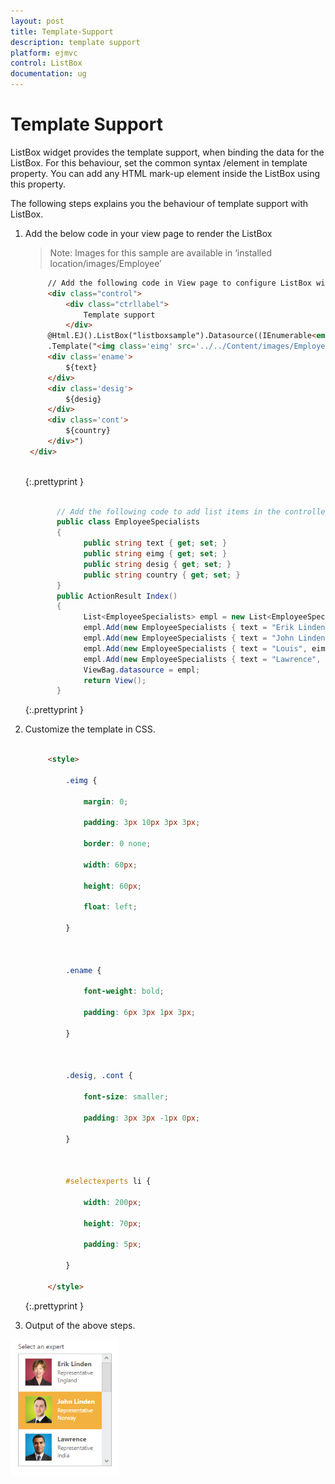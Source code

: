 ```yaml
---
layout: post
title: Template-Support
description: template support
platform: ejmvc
control: ListBox
documentation: ug
---
```


# Template Support

ListBox widget provides the template support, when binding the data for the ListBox. For this behaviour, set the common syntax /element in template property. You can add any HTML mark-up element inside the ListBox using this property.

The following steps explains you the behaviour of template support with ListBox.

1. Add the below code in your view page to render the ListBox

   > Note: Images for this sample are available in ‘installed location/images/Employee’



   ~~~ html
		// Add the following code in View page to configure ListBox widget
		<div class="control">
			<div class="ctrllabel">
				Template support 
			</div>  
		@Html.EJ().ListBox("listboxsample").Datasource((IEnumerable<employeespecialists>)ViewBag.datasource).Height("238")
		.Template("<img class='eimg' src='../../Content/images/Employees/${eimg}.png' alt='employee' height='50px' width='50px'/>
		<div class='ename'> 
			${text} 
		</div>
		<div class='desig'>
			${desig} 
		</div>
		<div class='cont'>
			${country} 
		</div>")
	</div>
	
   ~~~
   {:.prettyprint }
   
   ~~~ cs
   
		  // Add the following code to add list items in the controller page 
		  public class EmployeeSpecialists 
		  {           
				public string text { get; set; }   
				public string eimg { get; set; }   
				public string desig { get; set; } 
				public string country { get; set; }  
		  } 
		  public ActionResult Index() 
		  {
				List<EmployeeSpecialists> empl = new List<EmployeeSpecialists>();
				empl.Add(new EmployeeSpecialists { text = "Erik Linden", eimg = "3", desig = "Representative", country = "England" }); 
				empl.Add(new EmployeeSpecialists { text = "John Linden", eimg = "6", desig = "Representative", country = "Norway" }); 
				empl.Add(new EmployeeSpecialists { text = "Louis", eimg = "7", desig = "Representative", country = "Australia" });  
				empl.Add(new EmployeeSpecialists { text = "Lawrence", eimg = "8", desig = "Representative", country = "India" }); 
				ViewBag.datasource = empl;     
				return View();
		  }

   ~~~
   {:.prettyprint }


2. Customize the template in CSS. 


   ~~~ html

		<style>

			.eimg {

				margin: 0;

				padding: 3px 10px 3px 3px;

				border: 0 none;

				width: 60px;

				height: 60px;

				float: left;

			}



			.ename {

				font-weight: bold;

				padding: 6px 3px 1px 3px;

			}



			.desig, .cont {

				font-size: smaller;

				padding: 3px 3px -1px 0px;

			}



			#selectexperts li {

				width: 200px;

				height: 70px;

				padding: 5px;

			}

		</style>

   ~~~
   {:.prettyprint }



3. Output of the above steps.




![](Template-Support_images/Template-Support_img2.png)



